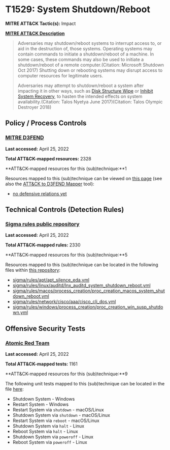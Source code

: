 # T1529: System Shutdown/Reboot
**MITRE ATT&CK Tactic(s):** Impact

**[MITRE ATT&CK Description](https://attack.mitre.org/techniques/T1529)**
<blockquote>Adversaries may shutdown/reboot systems to interrupt access to, or aid in the destruction of, those systems. Operating systems may contain commands to initiate a shutdown/reboot of a machine. In some cases, these commands may also be used to initiate a shutdown/reboot of a remote computer.(Citation: Microsoft Shutdown Oct 2017) Shutting down or rebooting systems may disrupt access to computer resources for legitimate users.

Adversaries may attempt to shutdown/reboot a system after impacting it in other ways, such as [Disk Structure Wipe](https://attack.mitre.org/techniques/T1561/002) or [Inhibit System Recovery](https://attack.mitre.org/techniques/T1490), to hasten the intended effects on system availability.(Citation: Talos Nyetya June 2017)(Citation: Talos Olympic Destroyer 2018)</blockquote>
## Policy / Process Controls
### [MITRE D3FEND](https://d3fend.mitre.org/)
**Last accessed:** April 25, 2022

**Total ATT&CK-mapped resources:** 2328

**ATT&CK-mapped resources for this (sub)technique:**1

Resources mapped to this (sub)technique can be viewed on [this page](https://d3fend.mitre.org/) (see also the [ATT&CK to D3FEND Mapper](https://d3fend.mitre.org/tools/attack-mapper) tool):

* [no defensive relations yet](https://d3fend.mitre.org/techniques/d3f:nodefensiverelationsyet)

## Technical Controls (Detection Rules)
### [Sigma rules public repository](https://github.com/SigmaHQ/sigma)
**Last accessed:** April 25, 2022

**Total ATT&CK-mapped rules:** 2330

**ATT&CK-mapped resources for this (sub)technique:**5

Resources mapped to this (sub)technique can be located in the following files within [this repository](https://github.com/SigmaHQ/sigma/tree/master/rules):

* [sigma/rules/apt/apt_silence_eda.yml](https://github.com/SigmaHQ/sigma/blob/master/rules/apt/apt_silence_eda.yml)
* [sigma/rules/linux/auditd/lnx_auditd_system_shutdown_reboot.yml](https://github.com/SigmaHQ/sigma/blob/master/rules/linux/auditd/lnx_auditd_system_shutdown_reboot.yml)
* [sigma/rules/macos/process_creation/proc_creation_macos_system_shutdown_reboot.yml](https://github.com/SigmaHQ/sigma/blob/master/rules/macos/process_creation/proc_creation_macos_system_shutdown_reboot.yml)
* [sigma/rules/network/cisco/aaa/cisco_cli_dos.yml](https://github.com/SigmaHQ/sigma/blob/master/rules/network/cisco/aaa/cisco_cli_dos.yml)
* [sigma/rules/windows/process_creation/proc_creation_win_susp_shutdown.yml](https://github.com/SigmaHQ/sigma/blob/master/rules/windows/process_creation/proc_creation_win_susp_shutdown.yml)


## Offensive Security Tests
### [Atomic Red Team](https://github.com/redcanaryco/atomic-red-team)
**Last accessed:** April 25, 2022

**Total ATT&CK-mapped tests:** 1161

**ATT&CK-mapped resources for this (sub)technique:**9

The following unit tests mapped to this (sub)technique can be located in the file [here](https://github.com/redcanaryco/atomic-red-team/tree/master/atomics/T1529/T1529.yaml):

* Shutdown System - Windows
* Restart System - Windows
* Restart System via `shutdown` - macOS/Linux
* Shutdown System via `shutdown` - macOS/Linux
* Restart System via `reboot` - macOS/Linux
* Shutdown System via `halt` - Linux
* Reboot System via `halt` - Linux
* Shutdown System via `poweroff` - Linux
* Reboot System via `poweroff` - Linux

